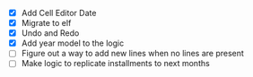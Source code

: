 - [x] Add Cell Editor Date
- [x] Migrate to elf
- [x] Undo and Redo
- [x] Add year model to the logic
- [ ] Figure out a way to add new lines when no lines are present
- [ ] Make logic to replicate installments to next months
